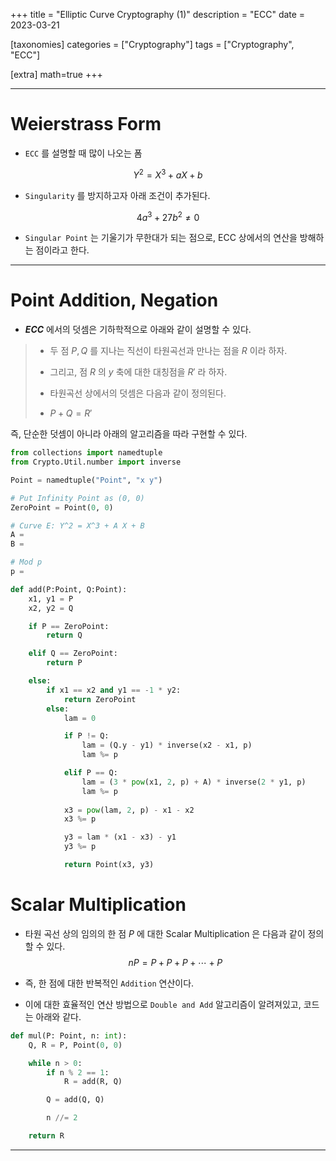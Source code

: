 +++
title = "Elliptic Curve Cryptography (1)"
description = "ECC"
date = 2023-03-21

[taxonomies]
categories = ["Cryptography"]
tags = ["Cryptography", "ECC"]

[extra]
math=true
+++

---

# Weierstrass Form
- `ECC` 를 설명할 때 많이 나오는 폼

$$Y^2 = X^3 + a X + b$$

- `Singularity` 를 방지하고자 아래 조건이 추가된다.

$$4a^3 + 27b^2 \neq 0$$

- `Singular Point` 는 기울기가 무한대가 되는 점으로, ECC 상에서의 연산을 방해하는 점이라고 한다.

---

# Point Addition, Negation
- ***ECC*** 에서의 덧셈은 기하학적으로 아래와 같이 설명할 수 있다.

> - 두 점 $P, Q$ 를 지나는 직선이 타원곡선과 만나는 점을 $R$ 이라 하자.
>
> - 그리고, 점 $R$ 의 $y$ 축에 대한 대칭점을 $R'$ 라 하자.
>
> - 타원곡선 상에서의 덧셈은 다음과 같이 정의된다.
>
> - $P + Q = R'$

즉, 단순한 덧셈이 아니라 아래의 알고리즘을 따라 구현할 수 있다.

```python
from collections import namedtuple
from Crypto.Util.number import inverse

Point = namedtuple("Point", "x y")

# Put Infinity Point as (0, 0)
ZeroPoint = Point(0, 0)

# Curve E: Y^2 = X^3 + A X + B
A =
B =

# Mod p 
p =

def add(P:Point, Q:Point):
    x1, y1 = P
    x2, y2 = Q

    if P == ZeroPoint:
        return Q

    elif Q == ZeroPoint:
        return P

    else:
        if x1 == x2 and y1 == -1 * y2:
            return ZeroPoint
        else:
            lam = 0

            if P != Q:
                lam = (Q.y - y1) * inverse(x2 - x1, p)
                lam %= p

            elif P == Q:
                lam = (3 * pow(x1, 2, p) + A) * inverse(2 * y1, p)
                lam %= p
            
            x3 = pow(lam, 2, p) - x1 - x2
            x3 %= p

            y3 = lam * (x1 - x3) - y1
            y3 %= p

            return Point(x3, y3)
```


# Scalar Multiplication
- 타원 곡선 상의 임의의 한 점 $P$ 에 대한 Scalar Multiplication 은 다음과 같이 정의할 수 있다.
$$nP = P + P + P + \cdots + P$$

- 즉, 한 점에 대한 반복적인 `Addition` 연산이다.

- 이에 대한 효율적인 연산 방법으로 `Double and Add` 알고리즘이 알려져있고, 코드는 아래와 같다.

```python
def mul(P: Point, n: int):
    Q, R = P, Point(0, 0)

    while n > 0:
        if n % 2 == 1:
            R = add(R, Q)

        Q = add(Q, Q)

        n //= 2

    return R
```
---
